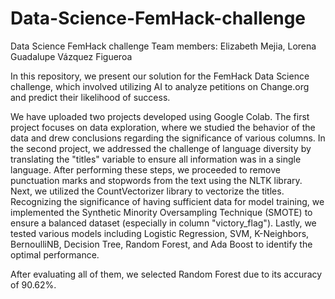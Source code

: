 # Data-Science-FemHack-challenge
Data Science FemHack challenge
Team members:
Elizabeth Mejia,
Lorena Guadalupe Vázquez Figueroa

In this repository, we present our solution for the FemHack Data Science challenge, which involved utilizing AI to analyze petitions on Change.org and predict their likelihood of success.

We have uploaded two projects developed using Google Colab. The first project focuses on data exploration, where we studied the behavior of the data and drew conclusions regarding the significance of various columns. In the second project, we addressed the challenge of language diversity by translating the "titles" variable to ensure all information was in a single language. After performing these steps, we proceeded to remove punctuation marks and stopwords from the text using the NLTK library. Next, we utilized the CountVectorizer library to vectorize the titles. Recognizing the significance of having sufficient data for model training, we implemented the Synthetic Minority Oversampling Technique (SMOTE) to ensure a balanced dataset (especially in column "victory_flag"). Lastly, we tested various models including Logistic Regression, SVM, K-Neighbors, BernoulliNB, Decision Tree, Random Forest, and Ada Boost to identify the optimal performance.

After evaluating all of them, we selected Random Forest due to its accuracy of 90.62%.
